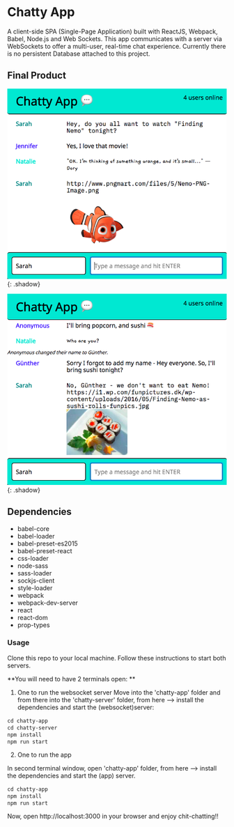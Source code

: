 # Chatty App

A client-side SPA (Single-Page Application) built with ReactJS, Webpack, Babel, Node.js and Web Sockets. 
This app communicates with a server via WebSockets to offer a multi-user, real-time chat experience. Currently there is no persistent Database attached to this project.

## Final Product 

!["Chat-Example-1"](https://github.com/Nschulz88/Chatty-App/blob/master/docs/Chatty%20App%20Screenshot_1.png){: .shadow}

!["Chat-Example-2 with name change"](https://github.com/Nschulz88/Chatty-App/blob/master/docs/Chatty%20App%20Screenshot_2.png){: .shadow}


## Dependencies

- babel-core
- babel-loader
- babel-preset-es2015
- babel-preset-react
- css-loader
- node-sass
- sass-loader
- sockjs-client
- style-loader
- webpack
- webpack-dev-server
- react
- react-dom
- prop-types


### Usage

Clone this repo to your local machine. Follow these instructions to start both servers.

**You will need to have 2 terminals open: **

1. One to run the websocket server
Move into the 'chatty-app' folder and from there into the 'chatty-server' folder, from here --> install the dependencies and start the (websocket)server:
```
cd chatty-app
cd chatty-server
npm install
npm run start

```

2. One to run the app

In second terminal window, open 'chatty-app' folder, from here --> install the dependencies and start the (app) server.
```
cd chatty-app
npm install
npm run start
```
Now, open http://localhost:3000 in your browser and enjoy chit-chatting!!
